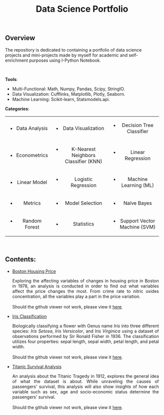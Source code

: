 <div style='text-align: center'>
    <h1>
        <b>Data Science Portfolio</b>
    </h1>
</div>
<br>

## Overview

The repository is dedicated to containing a portfolio of data science projects and mini-projects made by myself for academic and self-enrichment purposes using I-Python Notebook. 

<br>

**Tools**: 

- Multi-Functional: Math, Numpy, Pandas,  Scipy, StringIO.
- Data Visualization: Cufflinks, Matplotlib, Plotly, Seaborn.
- Machine Learning: Scikit-learn, Statsmodels.api.

**Categories**: 

<table cellpadding="0" cellspacing="0" border="0" frame=void rules=none style:'text-align: center' style="border: 0px solid transparent;">
    <link rel="stylesheet" type="text/css" media="all" href="stylesheet.css"></link>
    <tr>
        <td style='text-align: center'><ul><li>Data Analysis</li>
            </ul></td>
        <td style='text-align: center'><ul>
            <li>Data Visualization</li>
            </ul></td>
        <td style='text-align: center'><ul>
            <li>Decision Tree Classifier</li></ul></td>
    </tr>
    <tr>
        <td style='text-align: center'><ul>
            <li>Econometrics</li></ul></td> 
        <td style='text-align: center'><ul>
            <li>K-Nearest Neighbors Classifier (KNN)</li></ul></td> 
        <td style='text-align: center'><ul>
            <li>Linear Regression</li></ul></td> 
    </tr>
    <tr>
        <td style='text-align: center'><ul>
            <li>Linear Model</li></ul></td>
        <td style='text-align: center'><ul>
            <li>Logistic Regression</li></ul></td>
        <td style='text-align: center'><ul>
            <li>Machine Learning (ML)</li></ul></td>
    </tr>
    <tr>
        <td style='text-align: center'><ul>
            <li>Metrics</li></ul></td>
        <td style='text-align: center'><ul>
            <li>Model Selection</li></ul></td>
        <td style='text-align: center'><ul>
            <li>Naïve Bayes</li></ul></td>
    </tr>
    <tr>
        <td style='text-align: center'><ul>
            <li>Random Forest</li></ul></td>
        <td style='text-align: center'><ul>
            <li>Statistics</li></ul></td>
        <td style='text-align: center'><ul>
            <li>Support Vector Machine (SVM)</li></ul></td>
    </tr>
     </table>


<br>

## Contents:


- <a href = "https://github.com/fawiyogo001/Data-Science-Portfolio-Python/tree/master/Boston%20Housing%20Price">Boston Housing Price</a>

  <div style="text-align: justify">
      Exploring the affecting variables of changes in housing price in Boston in 1978, an analysis is conducted in order to find out what variables affect the price changes the most. From crime rate to nitric oxides concentration, all the variables play a part in the price variation. 
      <br>
      <br>
  Should the github viewer not work, please view it <a href='https://nbviewer.jupyter.org/github/fawiyogo001/Data-Science-Portfolio-Python/blob/master/Boston%20Housing%20Price/Boston%20Housing%20Price.ipynb'>here</a>.
  </div>

- <a href = "https://github.com/fawiyogo001/Data-Science-Portfolio-Python/tree/master/Iris%20Classification">Iris Classification</a>

  <div style="text-align: justify">Biologically classifying a flower with Genus name <i>Iris</i> into three different species: <i>Iris Setosa</i>, <i>Iris Versicolor</i>, and <i>Iris Virginica</i> using a dataset of observations performed by Sir Ronald Fisher in 1936. The classification utilizes four properties: sepal length, sepal width, petal length, and petal width.
      <br>
      <br>
  Should the github viewer not work, please view it <a href='https://nbviewer.jupyter.org/github/fawiyogo001/Data-Science-Portfolio-Python/blob/master/Iris%20Classification/Iris%20Classification.ipynb'>here</a>.
  </div>
  
- <a href = "https://github.com/fawiyogo001/Data-Science-Portfolio-Python/tree/master/Titanic%20Survival%20Analysis">Titanic Survival Analysis</a>

  <div style="text-align: justify"> 
      An analysis about the Titanic Tragedy in 1912, explores the general idea of what the dataset is about. While unraveling the causes of passengers' survival, this analysis will also show insights of how each variable such as sex, age and socio-economic status determine the passengers' survival. 
      <br>
      <br>
      Should the github viewer not work, please view it <a href='https://nbviewer.jupyter.org/github/fawiyogo001/Data-Science-Portfolio-Python/blob/master/Titanic%20Survival%20Analysis/Titanic%20Survival%20Analysis.ipynb'>here</a>.
  </div>

<br>

